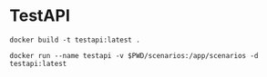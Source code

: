 TestAPI
=======

```shell
docker build -t testapi:latest .
```

```shell
docker run --name testapi -v $PWD/scenarios:/app/scenarios -d testapi:latest
```
